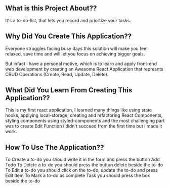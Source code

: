## What is this Project About??


It's a to-do-list, that lets you record and priortize your tasks.


## Why Did You Create This Application??


Everyone struggles facing busy days this solution will make you feel relaxed, save time and  will let you focus on achieving bigger goals.

But infact i have a personal motive, which is to learn and apply front-end web development by creating an Awesome React Application that represnts CRUD Operations (Create, Read, Update, Delete).


## What Did You Learn From Creating This Application??

This is my first react application, I learned many things like using state hooks, applying local-storage, creating and refactoring React Components, styling components using styled-components and the most challenging part was to create Edit Function i didn't succeed from the first time but i made it work.

## How To Use The Application??

To Create a to-do you should write it in the form and press the button Add Todo
To Delete a to-do you should press the button delete beside the to-do
To Edit a to-do you should click on the to-do, update the to-do and press Edit Item
To Mark a to-do as complete Task you should press the box beside the to-do

